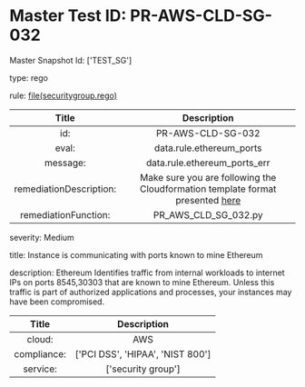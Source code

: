 



# Master Test ID: PR-AWS-CLD-SG-032


Master Snapshot Id: ['TEST_SG']

type: rego

rule: [file(securitygroup.rego)]  
  
  
  
  

|Title|Description|
| :---: | :---: |
|id: |PR-AWS-CLD-SG-032|
|eval: |data.rule.ethereum_ports|
|message: |data.rule.ethereum_ports_err|
|remediationDescription: |Make sure you are following the Cloudformation template format presented <a href='https://docs.aws.amazon.com/AWSCloudFormation/latest/UserGuide/aws-properties-ec2-security-group.html' target='_blank'>here</a>|
|remediationFunction: |PR_AWS_CLD_SG_032.py|


severity: Medium

title: Instance is communicating with ports known to mine Ethereum

description: Ethereum Identifies traffic from internal workloads to internet IPs on ports 8545,30303 that are known to mine Ethereum. Unless this traffic is part of authorized applications and processes, your instances may have been compromised.  
  
  

|Title|Description|
| :---: | :---: |
|cloud: |AWS|
|compliance: |['PCI DSS', 'HIPAA', 'NIST 800']|
|service: |['security group']|



[file(securitygroup.rego)]: https://github.com/prancer-io/prancer-compliance-test/tree/master/aws/cloud/securitygroup.rego
